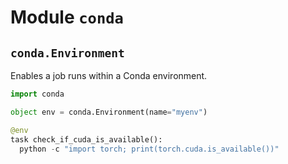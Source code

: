 # Module `conda`

## `conda.Environment`

Enables a job runs within a Conda environment.

```python
import conda

object env = conda.Environment(name="myenv")

@env
task check_if_cuda_is_available():
  python -c "import torch; print(torch.cuda.is_available())"
```
